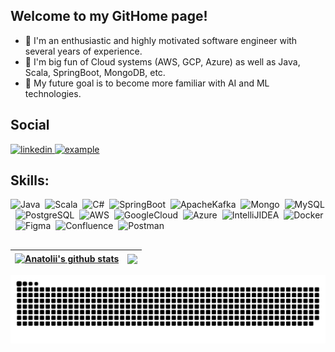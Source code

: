## Welcome to my GitHome page!

- 🧓 I'm an enthusiastic and highly motivated software engineer with several years of experience.
- 🌱 I'm big fun of Cloud systems (AWS, GCP, Azure) as well as Java, Scala, SpringBoot, MongoDB, etc.
- 🔭 My future goal is to become more familiar with AI and ML technologies.

## Social

<a href="https://www.linkedin.com/in/anatoliiperfun" target="_blank">
<img src="https://img.shields.io/badge/Linked%20In-0A66C2.svg?style=for-the-badge&logo=linkedin&logoColor=white" alt="linkedin"/>
</a>
<a  href="https://t.me/tolikperfun" target="_blank">
<img src="https://img.shields.io/badge/Telegram-26A5E4.svg?style=for-the-badge&logo=telegram&logoColor=white" alt="example"/>
</a>

## Skills:
![Java](https://img.shields.io/badge/Java-ED8B00?style=for-the-badge&logo=java&logoColor=white)&nbsp;
![Scala](https://img.shields.io/badge/Scala-%23FA0F00?style=for-the-badge&logo=scala&logoColor=white)&nbsp;
![C#](https://img.shields.io/badge/C%20sharp-280068?style=for-the-badge&logo=C%20sharp&logoColor=white)&nbsp;
![SpringBoot](https://img.shields.io/badge/spring%20boot-6DB33F.svg?style=for-the-badge&logo=springboot&logoColor=white)&nbsp;
![ApacheKafka](https://img.shields.io/badge/ApacheKafka-000000.svg?&style=for-the-badge&logo=apache%20kafka&logoColor=white)&nbsp;
![Mongo](https://img.shields.io/badge/mongodb-47A248.svg?style=for-the-badge&logo=mongodb&logoColor=white)&nbsp;
![MySQL](https://img.shields.io/badge/MySQL-005C84?style=for-the-badge&logo=mysql&logoColor=white)&nbsp;
![PostgreSQL](https://img.shields.io/badge/PostgreSQL-316192?style=for-the-badge&logo=postgresql&logoColor=white)&nbsp;
![AWS](https://img.shields.io/badge/Amazon_AWS-232F3E?style=for-the-badge&logo=amazon-aws&logoColor=white)&nbsp;
![GoogleCloud](https://img.shields.io/badge/Google_Cloud-BDC148?style=for-the-badge&logo=google-cloud&logoColor=white)&nbsp;
![Azure](https://img.shields.io/badge/azure-%230072C6.svg?style=for-the-badge&logo=microsoftazure&logoColor=white)&nbsp;
![IntelliJIDEA](https://img.shields.io/badge/IJ-IntelliJ%20IDEA-143?style=for-the-badge&logo=intellij&logoColor=blue&color=red&labelColor=black)&nbsp;
![Docker](https://img.shields.io/badge/docker-2496ED.svg?style=for-the-badge&logo=docker&logoColor=white)&nbsp;
![Figma](https://img.shields.io/badge/Figma-808080?style=for-the-badge&logo=figma&logoColor=white)&nbsp;
![Confluence](https://img.shields.io/badge/confluence-%23172BF4.svg?style=for-the-badge&logo=confluence&logoColor=white)&nbsp;
![Postman](https://img.shields.io/badge/Postman-FF6C37?style=for-the-badge&logo=Postman&logoColor=white)&nbsp;

<!-- ![Python](https://img.shields.io/badge/Python-3776AB?style=for-the-badge&logo=python&logoColor=white)&nbsp; -->
<!-- ![Flutter](https://img.shields.io/badge/Flutter-%235835CC.svg?style=for-the-badge&logo=flutter&logoColor=white)&nbsp; -->
<!-- ![Angular](https://img.shields.io/badge/Angular-EE0000?style=for-the-badge&logo=angular&logoColor=white)&nbsp; -->
<!-- ![Terraform](https://img.shields.io/badge/Terraform-5F06B8.svg?style=for-the-badge&logo=terraform&logoColor=white)&nbsp; -->
##


| <a href="https://github.com/anatoliiperfun/github-readme-stats"><img align="center" src="https://github-readme-stats.vercel.app/api?username=anatoliiperfun&show_icons=true&include_all_commits=true&theme=codeSTACKr&hide_border=true" alt="Anatolii's github stats" /></a> | <a href="https://github.com/anatoliiperfun/github-readme-stats"><img align="center" src="https://github-readme-stats.vercel.app/api/top-langs/?username=anatoliiperfun&layout=compact&theme=codeSTACKr&hide_border=true" /></a> |
| ------------- | ------------- |


![github contribution grid snake animation](https://github.com/AnatoliiPerfun/anatoliiperfun/blob/output/github-user-contribution.svg#gh-dark-mode-only)
